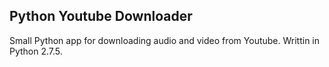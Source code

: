 ## Python Youtube Downloader
Small Python app for downloading audio and video from Youtube. Writtin in Python 2.7.5. 
